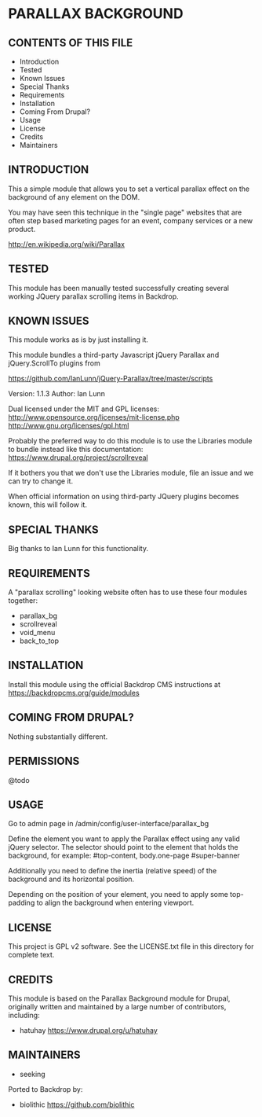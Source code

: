 PARALLAX BACKGROUND
===================

CONTENTS OF THIS FILE
---------------------

 - Introduction
 - Tested
 - Known Issues
 - Special Thanks
 - Requirements
 - Installation
 - Coming From Drupal?
 - Usage
 - License
 - Credits
 - Maintainers

INTRODUCTION
------------

This a simple module that allows you to set a vertical parallax effect on the background of any element on the DOM.

You may have seen this technique in the "single page" websites that are often step based marketing pages for an event, company services or a new product.

<http://en.wikipedia.org/wiki/Parallax>

TESTED
-----

This module has been manually tested successfully creating several working JQuery parallax scrolling items in Backdrop.

KNOWN ISSUES
---------------------

This module works as is by just installing it.

This module bundles a third-party Javascript jQuery Parallax and jQuery.ScrollTo plugins from

<https://github.com/IanLunn/jQuery-Parallax/tree/master/scripts>

Version: 1.1.3 Author: Ian Lunn

Dual licensed under the MIT and GPL licenses: <http://www.opensource.org/licenses/mit-license.php> <http://www.gnu.org/licenses/gpl.html>

Probably the preferred way to do this module is to use the Libraries module to bundle instead like this documentation:
<https://www.drupal.org/project/scrollreveal>

If it bothers you that we don't use the Libraries module, file an issue and we can try to change it.

When official information on using third-party JQuery plugins becomes known, this will follow it.

SPECIAL THANKS
--------------

Big thanks to Ian Lunn for this functionality.

REQUIREMENTS
------------

A "parallax scrolling" looking website often has to use these four modules together:

- parallax_bg
- scrollreveal
- void_menu
- back_to_top

INSTALLATION
------------

Install this module using the official Backdrop CMS instructions at https://backdropcms.org/guide/modules


COMING FROM DRUPAL?
-------------------

Nothing substantially different.

PERMISSIONS
------------

@todo


USAGE
-----

Go to admin page in /admin/config/user-interface/parallax_bg

Define the element you want to apply the Parallax effect using any valid jQuery selector. The selector should point to the element that holds the background, for example: #top-content, body.one-page #super-banner

Additionally you need to define the inertia (relative speed) of the background and its horizontal position.

Depending on the position of your element, you need to apply some top-padding to align the background when entering viewport.

LICENSE
-------

This project is GPL v2 software. See the LICENSE.txt file in this directory for complete text.

CREDITS
-----------

This module is based on the Parallax Background module for Drupal, originally written and maintained by a large number of contributors, including:

- hatuhay <https://www.drupal.org/u/hatuhay>

MAINTAINERS
-----------

- seeking

Ported to Backdrop by:

 - biolithic <https://github.com/biolithic>
